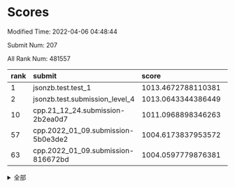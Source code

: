 # Scores

Modified Time: 2022-04-06 04:48:44

Submit Num: 207

All Rank Num: 481557

| rank |               submit               |       score        |       sigma        | pk_num |
| :--- | :--------------------------------- | :----------------- | :----------------- | :----- |
| 1    | jsonzb.test.test_1                 | 1013.4672788110381 | 0.8209474224284093 | 9304   |
| 2    | jsonzb.test.submission_level_4     | 1013.0643344386449 | 0.8241573737609429 | 9303   |
| 10   | cpp.21_12_24.submission-2b2ea0d7   | 1011.0968898346263 | 0.7878025689230213 | 9307   |
| 57   | cpp.2022_01_09.submission-5b0e3de2 | 1004.6173837953572 | 0.7059321548314872 | 9301   |
| 63   | cpp.2022_01_09.submission-816672bd | 1004.0597779876381 | 0.7186928296922647 | 9302   |


<details>
<summary>全部</summary>

| rank |                 submit                 |       score        |       sigma        | pk_num |
| :--- | :------------------------------------- | :----------------- | :----------------- | :----- |
| 1    | jsonzb.test.test_1                     | 1013.4672788110381 | 0.8209474224284093 | 9304   |
| 2    | jsonzb.test.submission_level_4         | 1013.0643344386449 | 0.8241573737609429 | 9303   |
| 3    | gobigger.level_3.submission_level_3_41 | 1012.0041421961337 | 0.7830614427467386 | 9306   |
| 4    | gobigger.level_3.submission_level_3_47 | 1011.6438887994113 | 0.7637541429828361 | 9306   |
| 5    | gobigger.level_3.submission_level_3_36 | 1011.4150940821027 | 0.7710229682457094 | 9305   |
| 6    | gobigger.level_3.submission_level_3_45 | 1011.294056197184  | 0.7850922606795184 | 9306   |
| 7    | gobigger.level_3.submission_level_3_14 | 1011.2018785137669 | 0.7697746370372966 | 9306   |
| 8    | gobigger.level_3.submission_level_3_5  | 1011.2016524527608 | 0.7699705544517156 | 9304   |
| 9    | gobigger.level_3.submission_level_3_18 | 1011.1675138131766 | 0.8041088153439108 | 9305   |
| 10   | cpp.21_12_24.submission-2b2ea0d7       | 1011.0968898346263 | 0.7878025689230213 | 9307   |
| 11   | gobigger.level_3.submission_level_3_35 | 1011.055178919166  | 0.7884339778900298 | 9304   |
| 12   | gobigger.level_3.submission_level_3_49 | 1010.9867817586755 | 0.7769139910997362 | 9303   |
| 13   | gobigger.level_3.submission_level_3_20 | 1010.9540297018827 | 0.7854683682546066 | 9307   |
| 14   | gobigger.level_3.submission_level_3_22 | 1010.9213185147461 | 0.7904920085883802 | 9304   |
| 15   | gobigger.level_3.submission_level_3_2  | 1010.8557427930001 | 0.7882664749950758 | 9303   |
| 16   | gobigger.level_3.submission_level_3_21 | 1010.8135689314717 | 0.7663409914696745 | 9304   |
| 17   | gobigger.level_3.submission_level_3_37 | 1010.6368659807971 | 0.7669926356072552 | 9305   |
| 18   | gobigger.level_3.submission_level_3_13 | 1010.437095914672  | 0.7771637964695577 | 9307   |
| 19   | gobigger.level_3.submission_level_3_40 | 1010.4163540928657 | 0.7671978081409425 | 9305   |
| 20   | gobigger.level_3.submission_level_3_28 | 1010.3791502225331 | 0.7615199007015097 | 9308   |
| 21   | gobigger.level_3.submission_level_3_25 | 1010.3207802310901 | 0.7646435212491206 | 9305   |
| 22   | gobigger.level_3.submission_level_3_16 | 1010.2998331126278 | 0.7650316183937979 | 9303   |
| 23   | gobigger.level_3.submission_level_3_39 | 1010.2635973956543 | 0.7673855709273074 | 9306   |
| 24   | gobigger.level_3.submission_level_3_12 | 1010.2331075377476 | 0.7590510623073167 | 9310   |
| 25   | gobigger.level_3.submission_level_3_1  | 1010.1998781127287 | 0.7439013455979372 | 9306   |
| 26   | gobigger.level_3.submission_level_3_17 | 1010.1446873029931 | 0.7576410729076731 | 9309   |
| 27   | gobigger.level_3.submission_level_3_42 | 1010.1096955356156 | 0.7519146957603128 | 9303   |
| 28   | gobigger.level_3.submission_level_3_43 | 1010.02573203763   | 0.7443621718468352 | 9305   |
| 29   | gobigger.level_3.submission_level_3_19 | 1009.8966505213436 | 0.7564844939163587 | 9307   |
| 30   | gobigger.level_3.submission_level_3_48 | 1009.8493006171112 | 0.7588851229591465 | 9308   |
| 31   | gobigger.level_3.submission_level_3_44 | 1009.6752692800351 | 0.7604616412101595 | 9303   |
| 32   | gobigger.level_3.submission_level_3_23 | 1009.6633592729196 | 0.7564158408832959 | 9304   |
| 33   | gobigger.level_3.submission_level_3_3  | 1009.6436757024218 | 0.7632317474026905 | 9303   |
| 34   | gobigger.level_3.submission_level_3_46 | 1009.6011294529641 | 0.7428761555446728 | 9307   |
| 35   | gobigger.level_3.submission_level_3_31 | 1009.5722346256157 | 0.7505804951474158 | 9308   |
| 36   | gobigger.level_3.submission_level_3_10 | 1009.5403101101069 | 0.7375217846499516 | 9306   |
| 37   | gobigger.level_3.submission_level_3_9  | 1009.5375726623568 | 0.7428886968532113 | 9304   |
| 38   | gobigger.level_3.submission_level_3_11 | 1009.4757101946506 | 0.7386018669470551 | 9307   |
| 39   | gobigger.level_3.submission_level_3_32 | 1009.4430409801352 | 0.7625746470879254 | 9305   |
| 40   | gobigger.level_3.submission_level_3_34 | 1009.4195357318428 | 0.7532065061245704 | 9304   |
| 41   | gobigger.level_3.submission_level_3_27 | 1009.342837386664  | 0.750233142015942  | 9307   |
| 42   | gobigger.level_3.submission_level_3_4  | 1009.3411634387318 | 0.7600667612097478 | 9304   |
| 43   | gobigger.level_3.submission_level_3_30 | 1009.3236487084448 | 0.7442485155956788 | 9301   |
| 44   | gobigger.level_3.submission_level_3_26 | 1009.312698637806  | 0.7596084041081108 | 9302   |
| 45   | gobigger.level_3.submission_level_3_24 | 1009.26930183842   | 0.7600751137591394 | 9308   |
| 46   | gobigger.level_3.submission_level_3_7  | 1008.9883252973086 | 0.7441853896265963 | 9303   |
| 47   | gobigger.level_3.submission_level_3_29 | 1008.9637411103325 | 0.7659176911404731 | 9304   |
| 48   | gobigger.level_3.submission_level_3_38 | 1008.8076442503948 | 0.7563345980083674 | 9305   |
| 49   | gobigger.level_3.submission_level_3_8  | 1008.7494549235972 | 0.7484463295368402 | 9305   |
| 50   | gobigger.level_3.submission_level_3_0  | 1008.6615660445797 | 0.7381258769153928 | 9305   |
| 51   | gobigger.level_3.submission_level_3_15 | 1008.5426330882445 | 0.7231750362753215 | 9306   |
| 52   | gobigger.level_3.submission_level_3_33 | 1008.1202409330159 | 0.7438723047583121 | 9301   |
| 53   | gobigger.level_3.submission_level_3_6  | 1008.0602629630127 | 0.7677790463658473 | 9309   |
| 54   | gobigger.level_1.submission_level_1_2  | 1005.2939770906122 | 0.7105849910927234 | 9302   |
| 55   | gobigger.level_1.submission_level_1_34 | 1005.1407690703269 | 0.7240224142719575 | 9306   |
| 56   | gobigger.level_1.submission_level_1_26 | 1004.7037588979211 | 0.7138800902934543 | 9309   |
| 57   | cpp.2022_01_09.submission-5b0e3de2     | 1004.6173837953572 | 0.7059321548314872 | 9301   |
| 58   | gobigger.level_1.submission_level_1_35 | 1004.4866139317644 | 0.7244330965696478 | 9301   |
| 59   | gobigger.level_1.submission_level_1_45 | 1004.4215410947144 | 0.7133983423382403 | 9304   |
| 60   | gobigger.level_1.submission_level_1_43 | 1004.3022452056547 | 0.7140570164897903 | 9301   |
| 61   | gobigger.level_1.submission_level_1_20 | 1004.1783371243611 | 0.724667377413169  | 9309   |
| 62   | gobigger.level_1.submission_level_1_19 | 1004.1526959342312 | 0.7164449716452844 | 9303   |
| 63   | cpp.2022_01_09.submission-816672bd     | 1004.0597779876381 | 0.7186928296922647 | 9302   |
| 64   | gobigger.level_1.submission_level_1_39 | 1004.0390224271345 | 0.7091720019702323 | 9304   |
| 65   | gobigger.level_1.submission_level_1_11 | 1003.8746006531345 | 0.7197672431900753 | 9307   |
| 66   | gobigger.level_1.submission_level_1_42 | 1003.86805765836   | 0.7101833759937095 | 9307   |
| 67   | gobigger.level_1.submission_level_1_13 | 1003.7954482184673 | 0.7249761458306826 | 9306   |
| 68   | gobigger.level_1.submission_level_1_31 | 1003.672006644038  | 0.7234089035126743 | 9304   |
| 69   | gobigger.level_1.submission_level_1_10 | 1003.638634103892  | 0.7003922733451692 | 9304   |
| 70   | gobigger.level_1.submission_level_1_37 | 1003.5940359413464 | 0.7176033341025704 | 9310   |
| 71   | gobigger.level_1.submission_level_1_48 | 1003.5816135053356 | 0.7232641159635692 | 9308   |
| 72   | gobigger.level_1.submission_level_1_0  | 1003.5757612625151 | 0.7166574870044324 | 9307   |
| 73   | gobigger.level_1.submission_level_1_38 | 1003.5653870571447 | 0.7189992767703324 | 9305   |
| 74   | gobigger.level_1.submission_level_1_3  | 1003.5529362339561 | 0.7192348821657301 | 9307   |
| 75   | gobigger.level_1.submission_level_1_5  | 1003.545814426314  | 0.7121285013478563 | 9308   |
| 76   | gobigger.level_1.submission_level_1_36 | 1003.5456517410208 | 0.7084302555121802 | 9305   |
| 77   | gobigger.level_1.submission_level_1_15 | 1003.5081627639712 | 0.7121887478029756 | 9308   |
| 78   | gobigger.level_1.submission_level_1_49 | 1003.4611345088434 | 0.7158073032171696 | 9308   |
| 79   | gobigger.level_1.submission_level_1_30 | 1003.4537046243734 | 0.7133847647114733 | 9305   |
| 80   | gobigger.level_1.submission_level_1_25 | 1003.4153730513682 | 0.7107083705446341 | 9304   |
| 81   | gobigger.level_1.submission_level_1_33 | 1003.2912798469081 | 0.6999603923897718 | 9302   |
| 82   | gobigger.level_1.submission_level_1_29 | 1003.2421470985142 | 0.7173528176427514 | 9297   |
| 83   | gobigger.level_1.submission_level_1_17 | 1003.1513879923602 | 0.7068230762028143 | 9308   |
| 84   | gobigger.level_1.submission_level_1_16 | 1003.1045639594179 | 0.7141490739879182 | 9308   |
| 85   | gobigger.level_1.submission_level_1_14 | 1003.0733995539437 | 0.7097480868771652 | 9301   |
| 86   | gobigger.level_1.submission_level_1_6  | 1003.0640315049652 | 0.7154651765937244 | 9307   |
| 87   | gobigger.level_1.submission_level_1_47 | 1003.0261997672452 | 0.7121455428473311 | 9298   |
| 88   | gobigger.level_1.submission_level_1_12 | 1003.0258860546871 | 0.7135198889491621 | 9310   |
| 89   | gobigger.level_1.submission_level_1_27 | 1002.8571266434639 | 0.7188974495832526 | 9308   |
| 90   | gobigger.level_1.submission_level_1_24 | 1002.8480462492337 | 0.7054260601772441 | 9304   |
| 91   | gobigger.level_1.submission_level_1_1  | 1002.8200511565514 | 0.7190446993320283 | 9306   |
| 92   | gobigger.level_1.submission_level_1_4  | 1002.7210680200885 | 0.7152142653318058 | 9305   |
| 93   | gobigger.level_1.submission_level_1_18 | 1002.6415750059807 | 0.7236655682267186 | 9309   |
| 94   | gobigger.level_1.submission_level_1_46 | 1002.5949400520753 | 0.7131795198662452 | 9310   |
| 95   | gobigger.level_1.submission_level_1_41 | 1002.5913172284588 | 0.7095799628991166 | 9302   |
| 96   | gobigger.level_1.submission_level_1_23 | 1002.5692972088307 | 0.7161364717639574 | 9309   |
| 97   | gobigger.level_1.submission_level_1_40 | 1002.5177948112612 | 0.710081120256843  | 9304   |
| 98   | gobigger.level_1.submission_level_1_7  | 1002.4336206278394 | 0.6973144762279097 | 9305   |
| 99   | gobigger.level_1.submission_level_1_8  | 1002.4312615735619 | 0.7227013515780744 | 9309   |
| 100  | gobigger.level_1.submission_level_1_28 | 1002.3720454628032 | 0.7069062180916641 | 9306   |
| 101  | gobigger.level_1.submission_level_1_21 | 1002.3073581127334 | 0.7131395179592035 | 9311   |
| 102  | gobigger.level_1.submission_level_1_44 | 1002.0734245089275 | 0.7099592494919343 | 9305   |
| 103  | gobigger.level_1.submission_level_1_22 | 1001.7325174061464 | 0.7158379948727809 | 9307   |
| 104  | gobigger.level_1.submission_level_1_9  | 1001.6245982628415 | 0.716966111394245  | 9305   |
| 105  | gobigger.level_1.submission_level_1_32 | 1001.4051101700683 | 0.7146329549509337 | 9310   |
| 106  | gobigger.random.submission_random_13   | 997.7046166189162  | 0.7062039766497127 | 9304   |
| 107  | gobigger.random.submission_random_39   | 996.9296722793006  | 0.7068531047862409 | 9305   |
| 108  | gobigger.random.submission_random_41   | 996.9047295664192  | 0.7211935973725918 | 9304   |
| 109  | gobigger.random.submission_random_48   | 996.8116889671085  | 0.7076897525399619 | 9305   |
| 110  | gobigger.random.submission_random_7    | 996.7767740886713  | 0.7137110139736267 | 9303   |
| 111  | gobigger.random.submission_random_6    | 996.6931395851633  | 0.7281251128407803 | 9305   |
| 112  | gobigger.random.submission_random_22   | 996.6674706068089  | 0.7038739993794444 | 9309   |
| 113  | gobigger.random.submission_random_0    | 996.6007534885003  | 0.7036039102288999 | 9307   |
| 114  | gobigger.random.submission_random_31   | 996.57164489       | 0.7054724926967897 | 9304   |
| 115  | gobigger.random.submission_random_12   | 996.5089711100111  | 0.7205200430456631 | 9305   |
| 116  | gobigger.random.submission_random_46   | 996.5068762935526  | 0.7147063538619173 | 9308   |
| 117  | gobigger.random.submission_random_26   | 996.443405557478   | 0.6976501795528898 | 9299   |
| 118  | gobigger.random.submission_random_10   | 996.4419509329035  | 0.7055764361624002 | 9304   |
| 119  | gobigger.random.submission_random_14   | 996.3367354703182  | 0.7150661426476105 | 9309   |
| 120  | gobigger.random.submission_random_11   | 996.3343307081301  | 0.7133561835022458 | 9308   |
| 121  | gobigger.random.submission_random_38   | 996.305356579326   | 0.7257520747209287 | 9303   |
| 122  | gobigger.random.submission_random_16   | 996.3011635462339  | 0.7191973740323612 | 9307   |
| 123  | gobigger.random.submission_random_20   | 996.2844620933621  | 0.696809689430796  | 9310   |
| 124  | gobigger.random.submission_random_37   | 996.2564267575883  | 0.6933535725641694 | 9304   |
| 125  | gobigger.random.submission_random_32   | 996.2478624054646  | 0.7021311063010474 | 9308   |
| 126  | gobigger.random.submission_random_40   | 996.2126102738929  | 0.7136161821497886 | 9306   |
| 127  | gobigger.random.submission_random_43   | 996.1499913428343  | 0.7110426730711213 | 9309   |
| 128  | gobigger.random.submission_random_1    | 996.1459011851996  | 0.7086483628722988 | 9309   |
| 129  | gobigger.random.submission_random_42   | 996.039927995105   | 0.706643011636356  | 9307   |
| 130  | gobigger.random.submission_random_23   | 996.0234780959246  | 0.6970471975790753 | 9302   |
| 131  | gobigger.random.submission_random_8    | 995.9895040150068  | 0.6990235309116846 | 9308   |
| 132  | gobigger.random.submission_random_17   | 995.9791982275398  | 0.7172482597766071 | 9303   |
| 133  | gobigger.random.submission_random_25   | 995.978963537242   | 0.7037102374433462 | 9304   |
| 134  | gobigger.random.submission_random_34   | 995.9380911374953  | 0.7105163465955963 | 9312   |
| 135  | gobigger.random.submission_random_9    | 995.9312973984945  | 0.7156079550360196 | 9304   |
| 136  | gobigger.random.submission_random_44   | 995.8660239230978  | 0.7038460066099258 | 9306   |
| 137  | gobigger.random.submission_random_5    | 995.7920232513667  | 0.7042996739645812 | 9303   |
| 138  | gobigger.random.submission_random_36   | 995.7854392321094  | 0.7246552095492803 | 9305   |
| 139  | gobigger.random.submission_random_45   | 995.7608789045951  | 0.7096847492392953 | 9306   |
| 140  | gobigger.random.submission_random_3    | 995.6938574027077  | 0.7062311046693656 | 9302   |
| 141  | gobigger.random.submission_random_49   | 995.6903803314509  | 0.7142561149634867 | 9303   |
| 142  | gobigger.random.submission_random_28   | 995.6688825180568  | 0.7050557413368207 | 9308   |
| 143  | gobigger.random.submission_random_18   | 995.6593027140699  | 0.7055376254866489 | 9308   |
| 144  | gobigger.random.submission_random_30   | 995.6456690355766  | 0.707835811509538  | 9307   |
| 145  | gobigger.random.submission_random_2    | 995.6278785066856  | 0.7046940607575258 | 9309   |
| 146  | gobigger.random.submission_random_27   | 995.5806700539931  | 0.6991077479314762 | 9300   |
| 147  | gobigger.random.submission_random_35   | 995.5666626109439  | 0.7186357248873892 | 9311   |
| 148  | gobigger.random.submission_random_24   | 995.449948366972   | 0.7266669259439286 | 9306   |
| 149  | gobigger.random.submission_random_21   | 995.4323835685186  | 0.6964797335686929 | 9302   |
| 150  | gobigger.random.submission_random_19   | 995.2456838743009  | 0.7054569419693635 | 9308   |
| 151  | gobigger.random.submission_random_33   | 995.1963051336317  | 0.7191221838228218 | 9300   |
| 152  | gobigger.random.submission_random_15   | 995.130486340925   | 0.7319061279691369 | 9306   |
| 153  | gobigger.random.submission_random_47   | 994.9052713609304  | 0.7190526173482225 | 9301   |
| 154  | gobigger.random.submission_random_4    | 994.7378584788086  | 0.7236835502077953 | 9307   |
| 155  | gobigger.level_2.submission_level_2_38 | 994.7131531401951  | 0.723507493601869  | 9307   |
| 156  | gobigger.level_2.submission_level_2_16 | 994.4834326587553  | 0.731393576812134  | 9306   |
| 157  | gobigger.random.submission_random_29   | 993.7571089311111  | 0.7308182417336231 | 9303   |
| 158  | gobigger.level_2.submission_level_2_18 | 993.4845069015198  | 0.7147702992809457 | 9306   |
| 159  | gobigger.level_2.submission_level_2_39 | 993.369791149983   | 0.7355024070836204 | 9303   |
| 160  | gobigger.level_2.submission_level_2_32 | 993.3282939651142  | 0.7334672466703821 | 9307   |
| 161  | gobigger.level_2.submission_level_2_29 | 993.2654832571252  | 0.7389512206195148 | 9305   |
| 162  | gobigger.level_2.submission_level_2_6  | 993.169932781661   | 0.7345229329478532 | 9305   |
| 163  | gobigger.level_2.submission_level_2_47 | 993.0254731937474  | 0.7282410530869203 | 9306   |
| 164  | gobigger.level_2.submission_level_2_40 | 992.9038336764481  | 0.7315816548135631 | 9305   |
| 165  | gobigger.level_2.submission_level_2_14 | 992.8995099011973  | 0.7478421588942551 | 9307   |
| 166  | gobigger.level_2.submission_level_2_5  | 992.8043311365791  | 0.7435670043795655 | 9301   |
| 167  | gobigger.level_2.submission_level_2_13 | 992.757901145907   | 0.7641920098171167 | 9303   |
| 168  | gobigger.level_2.submission_level_2_34 | 992.7216181140279  | 0.7309770774717814 | 9304   |
| 169  | gobigger.level_2.submission_level_2_25 | 992.7002291257072  | 0.7639428687032664 | 9306   |
| 170  | gobigger.level_2.submission_level_2_48 | 992.6627385850808  | 0.7510713064385394 | 9310   |
| 171  | gobigger.level_2.submission_level_2_7  | 992.6439313624419  | 0.764999590245637  | 9301   |
| 172  | gobigger.level_2.submission_level_2_30 | 992.630873513566   | 0.7609329715744335 | 9304   |
| 173  | gobigger.level_2.submission_level_2_23 | 992.6244004982916  | 0.7479338566068853 | 9302   |
| 174  | gobigger.level_2.submission_level_2_43 | 992.509702994403   | 0.7493349502316637 | 9308   |
| 175  | gobigger.level_2.submission_level_2_33 | 992.4606730415123  | 0.754881238065577  | 9305   |
| 176  | gobigger.level_2.submission_level_2_11 | 992.4302369767526  | 0.7267817276494827 | 9304   |
| 177  | gobigger.level_2.submission_level_2_31 | 992.3989544520111  | 0.7388001109039648 | 9305   |
| 178  | gobigger.level_2.submission_level_2_45 | 992.3466455719687  | 0.7671449268638612 | 9301   |
| 179  | gobigger.level_2.submission_level_2_36 | 992.3256492706598  | 0.7604430235338566 | 9306   |
| 180  | gobigger.level_2.submission_level_2_27 | 992.3174890483062  | 0.7425484608358996 | 9302   |
| 181  | gobigger.level_2.submission_level_2_46 | 992.3074524031932  | 0.722247012609382  | 9308   |
| 182  | gobigger.level_2.submission_level_2_10 | 992.2629270363763  | 0.7347859683885564 | 9305   |
| 183  | gobigger.level_2.submission_level_2_21 | 992.0878680107977  | 0.7516857836080636 | 9310   |
| 184  | gobigger.level_2.submission_level_2_17 | 992.064577254759   | 0.7388341464180468 | 9310   |
| 185  | gobigger.level_2.submission_level_2_0  | 992.0430021041736  | 0.7443422057944282 | 9307   |
| 186  | gobigger.level_2.submission_level_2_35 | 992.0111558054944  | 0.7623913182274275 | 9309   |
| 187  | gobigger.level_2.submission_level_2_19 | 991.8973246491513  | 0.752657865564855  | 9306   |
| 188  | gobigger.level_2.submission_level_2_49 | 991.7062371526587  | 0.7450416465650926 | 9307   |
| 189  | gobigger.level_2.submission_level_2_3  | 991.6851222304182  | 0.7675384289878184 | 9305   |
| 190  | gobigger.level_2.submission_level_2_4  | 991.625972538409   | 0.745006803411124  | 9307   |
| 191  | gobigger.level_2.submission_level_2_37 | 991.5961142506311  | 0.7555771355899911 | 9303   |
| 192  | gobigger.level_2.submission_level_2_22 | 991.595764923195   | 0.7536304590101403 | 9310   |
| 193  | gobigger.level_2.submission_level_2_28 | 991.5458338236651  | 0.7442612772895616 | 9304   |
| 194  | gobigger.level_2.submission_level_2_15 | 991.5330826210403  | 0.7573427445445935 | 9307   |
| 195  | gobigger.level_2.submission_level_2_12 | 991.5015674213055  | 0.7459895654110525 | 9308   |
| 196  | gobigger.level_2.submission_level_2_42 | 991.4532398116481  | 0.7436926971816922 | 9303   |
| 197  | gobigger.level_2.submission_level_2_41 | 991.37699982455    | 0.7395560723322941 | 9308   |
| 198  | gobigger.level_2.submission_level_2_44 | 991.3739528890973  | 0.7668644006431521 | 9303   |
| 199  | gobigger.level_2.submission_level_2_26 | 991.3216346442827  | 0.7558687452721105 | 9306   |
| 200  | gobigger.level_2.submission_level_2_24 | 991.3081048005281  | 0.7488493925083681 | 9302   |
| 201  | gobigger.level_2.submission_level_2_20 | 991.0014480788951  | 0.7573823157208961 | 9307   |
| 202  | gobigger.level_2.submission_level_2_9  | 990.9531437951267  | 0.7310082435523554 | 9307   |
| 203  | gobigger.level_2.submission_level_2_8  | 990.8761445442932  | 0.7628818822442183 | 9307   |
| 204  | gobigger.level_2.submission_level_2_1  | 990.7704050953826  | 0.7745808287369181 | 9305   |
| 205  | gobigger.level_2.submission_level_2_2  | 990.5818467058418  | 0.7789873152129637 | 9307   |
| 206  | gobigger.none.submission_none_0        | 978.5370889728204  | 1.2955482642317704 | 9303   |
| 207  | gobigger.none.submission_none_1        | 975.576239504159   | 1.4769382295717766 | 9306   |

</details>